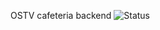 OSTV cafeteria backend
![Status](https://github.com/otsv/backend/actions/workflows/deployment/badge.svg)
